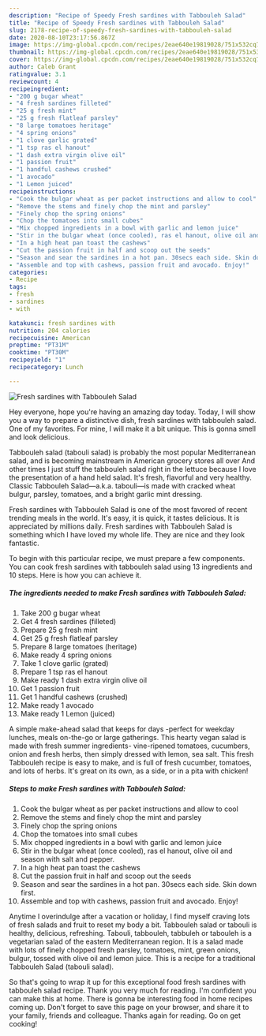 ```yaml
---
description: "Recipe of Speedy Fresh sardines with Tabbouleh Salad"
title: "Recipe of Speedy Fresh sardines with Tabbouleh Salad"
slug: 2178-recipe-of-speedy-fresh-sardines-with-tabbouleh-salad
date: 2020-08-10T23:17:56.867Z
image: https://img-global.cpcdn.com/recipes/2eae640e19819028/751x532cq70/fresh-sardines-with-tabbouleh-salad-recipe-main-photo.jpg
thumbnail: https://img-global.cpcdn.com/recipes/2eae640e19819028/751x532cq70/fresh-sardines-with-tabbouleh-salad-recipe-main-photo.jpg
cover: https://img-global.cpcdn.com/recipes/2eae640e19819028/751x532cq70/fresh-sardines-with-tabbouleh-salad-recipe-main-photo.jpg
author: Caleb Grant
ratingvalue: 3.1
reviewcount: 4
recipeingredient:
- "200 g bugar wheat"
- "4 fresh sardines filleted"
- "25 g fresh mint"
- "25 g fresh flatleaf parsley"
- "8 large tomatoes heritage"
- "4 spring onions"
- "1 clove garlic grated"
- "1 tsp ras el hanout"
- "1 dash extra virgin olive oil"
- "1 passion fruit"
- "1 handful cashews crushed"
- "1 avocado"
- "1 Lemon juiced"
recipeinstructions:
- "Cook the bulgar wheat as per packet instructions and allow to cool"
- "Remove the stems and finely chop the mint and parsley"
- "Finely chop the spring onions"
- "Chop the tomatoes into small cubes"
- "Mix chopped ingredients in a bowl with garlic and lemon juice"
- "Stir in the bulgar wheat (once cooled), ras el hanout, olive oil and season with salt and pepper."
- "In a high heat pan toast the cashews"
- "Cut the passion fruit in half and scoop out the seeds"
- "Season and sear the sardines in a hot pan. 30secs each side. Skin down first."
- "Assemble and top with cashews, passion fruit and avocado. Enjoy!"
categories:
- Recipe
tags:
- fresh
- sardines
- with

katakunci: fresh sardines with 
nutrition: 204 calories
recipecuisine: American
preptime: "PT31M"
cooktime: "PT30M"
recipeyield: "1"
recipecategory: Lunch

---
```



![Fresh sardines with Tabbouleh Salad](https://img-global.cpcdn.com/recipes/2eae640e19819028/751x532cq70/fresh-sardines-with-tabbouleh-salad-recipe-main-photo.jpg)

Hey everyone, hope you're having an amazing day today. Today, I will show you a way to prepare a distinctive dish, fresh sardines with tabbouleh salad. One of my favorites. For mine, I will make it a bit unique. This is gonna smell and look delicious.

Tabbouleh salad (tabouli salad) is probably the most popular Mediterranean salad, and is becoming mainstream in American grocery stores all over And other times I just stuff the tabbouleh salad right in the lettuce because I love the presentation of a hand held salad. It&#39;s fresh, flavorful and very healthy. Classic Tabbouleh Salad—a.k.a. tabouli—is made with cracked wheat bulgur, parsley, tomatoes, and a bright garlic mint dressing.

Fresh sardines with Tabbouleh Salad is one of the most favored of recent trending meals in the world. It's easy, it is quick, it tastes delicious. It is appreciated by millions daily. Fresh sardines with Tabbouleh Salad is something which I have loved my whole life. They are nice and they look fantastic.


To begin with this particular recipe, we must prepare a few components. You can cook fresh sardines with tabbouleh salad using 13 ingredients and 10 steps. Here is how you can achieve it.

<!--inarticleads1-->

##### The ingredients needed to make Fresh sardines with Tabbouleh Salad:

1. Take 200 g bugar wheat
1. Get 4 fresh sardines (filleted)
1. Prepare 25 g fresh mint
1. Get 25 g fresh flatleaf parsley
1. Prepare 8 large tomatoes (heritage)
1. Make ready 4 spring onions
1. Take 1 clove garlic (grated)
1. Prepare 1 tsp ras el hanout
1. Make ready 1 dash extra virgin olive oil
1. Get 1 passion fruit
1. Get 1 handful cashews (crushed)
1. Make ready 1 avocado
1. Make ready 1 Lemon (juiced)


A simple make-ahead salad that keeps for days -perfect for weekday lunches, meals on-the-go or large gatherings. This hearty vegan salad is made with fresh summer ingredients- vine-ripened tomatoes, cucumbers, onion and fresh herbs, then simply dressed with lemon, sea salt. This fresh Tabbouleh recipe is easy to make, and is full of fresh cucumber, tomatoes, and lots of herbs. It&#39;s great on its own, as a side, or in a pita with chicken! 

<!--inarticleads2-->

##### Steps to make Fresh sardines with Tabbouleh Salad:

1. Cook the bulgar wheat as per packet instructions and allow to cool
1. Remove the stems and finely chop the mint and parsley
1. Finely chop the spring onions
1. Chop the tomatoes into small cubes
1. Mix chopped ingredients in a bowl with garlic and lemon juice
1. Stir in the bulgar wheat (once cooled), ras el hanout, olive oil and season with salt and pepper.
1. In a high heat pan toast the cashews
1. Cut the passion fruit in half and scoop out the seeds
1. Season and sear the sardines in a hot pan. 30secs each side. Skin down first.
1. Assemble and top with cashews, passion fruit and avocado. Enjoy!


Anytime I overindulge after a vacation or holiday, I find myself craving lots of fresh salads and fruit to reset my body a bit. Tabbouleh salad or tabouli is healthy, delicious, refreshing. Tabouli, tabbouleh, tabbuleh or tabouleh is a vegetarian salad of the eastern Mediterranean region. It is a salad made with lots of finely chopped fresh parsley, tomatoes, mint, green onions, bulgur, tossed with olive oil and lemon juice. This is a recipe for a traditional Tabbouleh Salad (tabouli salad). 

So that's going to wrap it up for this exceptional food fresh sardines with tabbouleh salad recipe. Thank you very much for reading. I'm confident you can make this at home. There is gonna be interesting food in home recipes coming up. Don't forget to save this page on your browser, and share it to your family, friends and colleague. Thanks again for reading. Go on get cooking!
